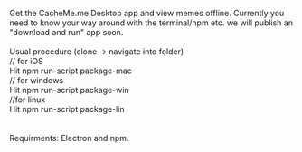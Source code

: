 Get the CacheMe.me Desktop app and view memes offline. Currently you need to know your way around with the terminal/npm 
etc. we will publish an "download and run" app soon. 
<br>
<br>
Usual procedure (clone -> navigate into folder) <br>
// for iOS<br>
Hit npm run-script package-mac <br>
// for windows<br>
Hit npm run-script package-win <br>
//for linux<br>
Hit npm run-script package-lin 
<br><br><br>
Requirments: Electron and npm. 
